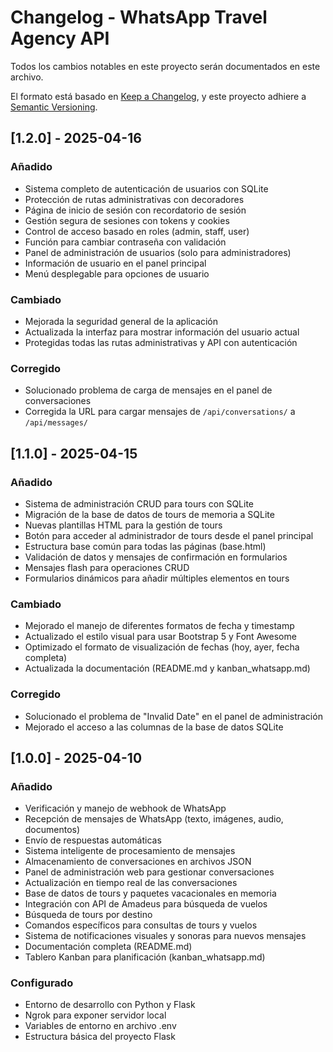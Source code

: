 # Changelog - WhatsApp Travel Agency API

Todos los cambios notables en este proyecto serán documentados en este archivo.

El formato está basado en [Keep a Changelog](https://keepachangelog.com/es-ES/1.0.0/),
y este proyecto adhiere a [Semantic Versioning](https://semver.org/spec/v2.0.0.html).

## [1.2.0] - 2025-04-16

### Añadido
- Sistema completo de autenticación de usuarios con SQLite
- Protección de rutas administrativas con decoradores
- Página de inicio de sesión con recordatorio de sesión
- Gestión segura de sesiones con tokens y cookies
- Control de acceso basado en roles (admin, staff, user)
- Función para cambiar contraseña con validación
- Panel de administración de usuarios (solo para administradores)
- Información de usuario en el panel principal
- Menú desplegable para opciones de usuario

### Cambiado
- Mejorada la seguridad general de la aplicación
- Actualizada la interfaz para mostrar información del usuario actual
- Protegidas todas las rutas administrativas y API con autenticación

### Corregido
- Solucionado problema de carga de mensajes en el panel de conversaciones
- Corregida la URL para cargar mensajes de `/api/conversations/` a `/api/messages/`

## [1.1.0] - 2025-04-15

### Añadido
- Sistema de administración CRUD para tours con SQLite
- Migración de la base de datos de tours de memoria a SQLite
- Nuevas plantillas HTML para la gestión de tours
- Botón para acceder al administrador de tours desde el panel principal
- Estructura base común para todas las páginas (base.html)
- Validación de datos y mensajes de confirmación en formularios
- Mensajes flash para operaciones CRUD
- Formularios dinámicos para añadir múltiples elementos en tours

### Cambiado
- Mejorado el manejo de diferentes formatos de fecha y timestamp
- Actualizado el estilo visual para usar Bootstrap 5 y Font Awesome
- Optimizado el formato de visualización de fechas (hoy, ayer, fecha completa)
- Actualizada la documentación (README.md y kanban_whatsapp.md)

### Corregido
- Solucionado el problema de "Invalid Date" en el panel de administración
- Mejorado el acceso a las columnas de la base de datos SQLite

## [1.0.0] - 2025-04-10

### Añadido
- Verificación y manejo de webhook de WhatsApp
- Recepción de mensajes de WhatsApp (texto, imágenes, audio, documentos)
- Envío de respuestas automáticas
- Sistema inteligente de procesamiento de mensajes
- Almacenamiento de conversaciones en archivos JSON
- Panel de administración web para gestionar conversaciones
- Actualización en tiempo real de las conversaciones
- Base de datos de tours y paquetes vacacionales en memoria
- Integración con API de Amadeus para búsqueda de vuelos
- Búsqueda de tours por destino
- Comandos específicos para consultas de tours y vuelos
- Sistema de notificaciones visuales y sonoras para nuevos mensajes
- Documentación completa (README.md)
- Tablero Kanban para planificación (kanban_whatsapp.md)

### Configurado
- Entorno de desarrollo con Python y Flask
- Ngrok para exponer servidor local
- Variables de entorno en archivo .env
- Estructura básica del proyecto Flask
